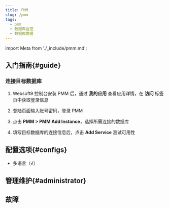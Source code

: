 ```yaml
---
title: PMM
slug: /pmm
tags:
  - pmm
  - 数据库监控
  - 数据库管理
---
```


import Meta from './_include/pmm.md';

<Meta name="meta" />

## 入门指南{#guide}

### 连接目标数据库

1. Websoft9 控制台安装 PMM 后，通过 **我的应用** 查看应用详情，在 **访问** 标签页中获取登录信息

2. 登陆页面输入账号密码，登录 PMM

3. 点击 **PMM > PMM Add Instance**，选择所需连接的数据库

4. 填写目标数据库的连接信息后，点击 **Add Service** 测试可用性


## 配置选项{#configs}

- 多语言（√）

## 管理维护{#administrator}


## 故障

